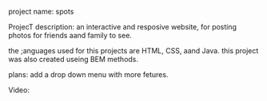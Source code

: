 project name: spots

ProjecT description: an interactive and resposive website, for posting photos for friends aand family to see.

the ;anguages used for this projects are HTML, CSS, aand Java. this project was also created useing BEM methods.

plans: add a drop down menu with more fetures.

Video:
